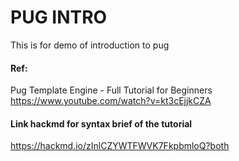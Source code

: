 PUG INTRO
===
This is for demo of introduction to pug

#### Ref:
Pug Template Engine - Full Tutorial for Beginners
https://www.youtube.com/watch?v=kt3cEjjkCZA


#### Link hackmd for syntax brief of the tutorial
https://hackmd.io/zInlCZYWTFWVK7FkpbmloQ?both


